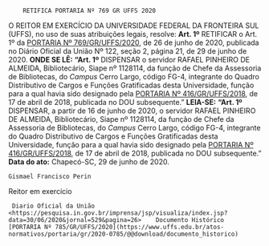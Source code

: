         RETIFICA PORTARIA Nº 769 GR UFFS 2020  

 O REITOR EM EXERCÍCIO DA UNIVERSIDADE FEDERAL DA FRONTEIRA SUL (UFFS), no uso de suas atribuições legais, resolve:   **Art. 1º**  RETIFICAR o Art. 1º da [PORTARIA Nº 769/GR/UFFS/2020](https://www.uffs.edu.br/atos-normativos/portaria/gr/2020-0769), de 26 de junho de 2020, publicada no Diário Oficial da União Nº 122, seção 2, página 21, de 29 de junho de 2020.   **ONDE SE LÊ:** **“Art. 1º**  DISPENSAR o servidor RAFAEL PINHEIRO DE ALMEIDA, Bibliotecário, Siape nº 1128114, da função de Chefe da Assessoria de Bibliotecas, do *Campus*  Cerro Largo, código FG-4, integrante do Quadro Distributivo de Cargos e Funções Gratificadas desta Universidade, função para a qual havia sido designado pela [PORTARIA Nº 416/GR/UFFS/2018](https://www.uffs.edu.br/atos-normativos/portaria/gr/2018-0416), de 17 de abril de 2018, publicada no DOU subsequente.”   **LEIA-SE:** **“Art. 1º**  DISPENSAR, a partir de 16 de junho de 2020, o servidor RAFAEL PINHEIRO DE ALMEIDA, Bibliotecário, Siape nº 1128114, da função de Chefe da Assessoria de Bibliotecas, do *Campus*  Cerro Largo, código FG-4, integrante do Quadro Distributivo de Cargos e Funções Gratificadas desta Universidade, função para a qual havia sido designado pela [PORTARIA Nº 416/GR/UFFS/2018](https://www.uffs.edu.br/atos-normativos/portaria/gr/2018-0416), de 17 de abril de 2018, publicada no DOU subsequente.”        **Data do ato:** Chapecó-SC, 29 de junho de 2020.   
 

    Gismael Francisco Perin   
 Reitor em exercício 

     Diario Oficial da União <https://pesquisa.in.gov.br/imprensa/jsp/visualiza/index.jsp?data=30/06/2020&jornal=529&pagina=26>    Documento Histórico  [PORTARIA Nº 785/GR/UFFS/2020](https://www.uffs.edu.br/atos-normativos/portaria/gr/2020-0785/@@download/documento_historico)     
      
